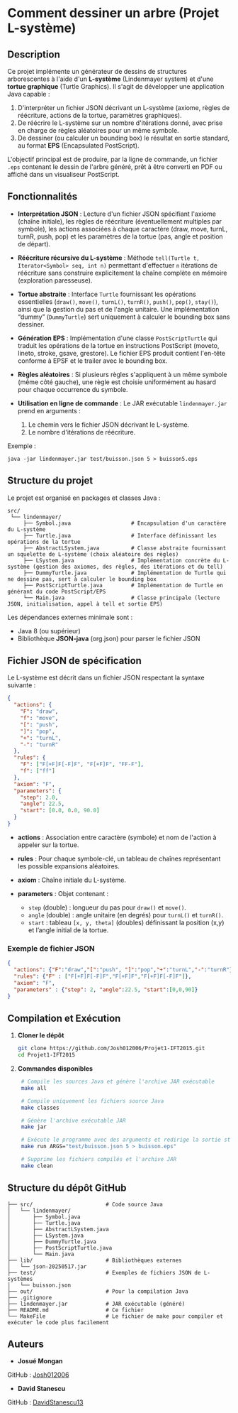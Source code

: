 # Comment dessiner un arbre (Projet L-système)

## Description

Ce projet implémente un générateur de dessins de structures arborescentes à l'aide d'un **L-système** (Lindenmayer system) et d'une **tortue graphique** (Turtle Graphics). Il s'agit de développer une application Java capable :

1. D'interpréter un fichier JSON décrivant un L-système (axiome, règles de réécriture, actions de la tortue, paramètres graphiques).
2. De réécrire le L-système sur un nombre d'itérations donné, avec prise en charge de règles aléatoires pour un même symbole.
3. De dessiner (ou calculer un bounding box) le résultat en sortie standard, au format **EPS** (Encapsulated PostScript).

L'objectif principal est de produire, par la ligne de commande, un fichier `.eps` contenant le dessin de l'arbre généré, prêt à être converti en PDF ou affiché dans un visualiseur PostScript.

## Fonctionnalités

* **Interprétation JSON** : Lecture d'un fichier JSON spécifiant l'axiome (chaîne initiale), les règles de réécriture (éventuellement multiples par symbole), les actions associées à chaque caractère (draw, move, turnL, turnR, push, pop) et les paramètres de la tortue (pas, angle et position de départ).
* **Réécriture récursive du L-système** : Méthode `tell(Turtle t, Iterator<Symbol> seq, int n)` permettant d'effectuer `n` itérations de réécriture sans construire explicitement la chaîne complète en mémoire (exploration paresseuse).
* **Tortue abstraite** : Interface `Turtle` fournissant les opérations essentielles (`draw()`, `move()`, `turnL()`, `turnR()`, `push()`, `pop()`, `stay()`), ainsi que la gestion du pas et de l'angle unitaire. Une implémentation “dummy” (`DummyTurtle`) sert uniquement à calculer le bounding box sans dessiner.
* **Génération EPS** : Implémentation d'une classe `PostScriptTurtle` qui traduit les opérations de la tortue en instructions PostScript (moveto, lineto, stroke, gsave, grestore). Le fichier EPS produit contient l'en-tête conforme à EPSF et le trailer avec le bounding box.
* **Règles aléatoires** : Si plusieurs règles s'appliquent à un même symbole (même côté gauche), une règle est choisie uniformément au hasard pour chaque occurrence du symbole.
* **Utilisation en ligne de commande** : Le JAR exécutable `lindenmayer.jar` prend en arguments :

    1. Le chemin vers le fichier JSON décrivant le L-système.
    2. Le nombre d'itérations de réécriture.

Exemple :

```
java -jar lindenmayer.jar test/buisson.json 5 > buisson5.eps
```

## Structure du projet

Le projet est organisé en packages et classes Java :

```
src/
 └── lindenmayer/
     ├── Symbol.java                   # Encapsulation d'un caractère du L-système
     ├── Turtle.java                   # Interface définissant les opérations de la tortue
     ├── AbstractLSystem.java          # Classe abstraite fournissant un squelette de L-système (choix aléatoire des règles)
     ├── LSystem.java                  # Implémentation concrète du L-système (gestion des axiomes, des règles, des itérations et du tell)
     ├── DummyTurtle.java              # Implémentation de Turtle qui ne dessine pas, sert à calculer le bounding box
     ├── PostScriptTurtle.java         # Implémentation de Turtle en générant du code PostScript/EPS
     └── Main.java                     # Classe principale (lecture JSON, initialisation, appel à tell et sortie EPS)
```

Les dépendances externes minimale sont :

* Java 8 (ou supérieur)
* Bibliothèque **JSON-java** (org.json) pour parser le fichier JSON

## Fichier JSON de spécification

Le L-système est décrit dans un fichier JSON respectant la syntaxe suivante :

```json
{
  "actions": { 
    "F": "draw",   
    "f": "move",   
    "[": "push",   
    "]": "pop",    
    "+": "turnL",  
    "-": "turnR"   
  },
  "rules": { 
    "F": ["F[+F]F[-F]F", "F[+F]F", "FF-F"],  
    "f": ["ff"] 
  },
  "axiom": "F",     
  "parameters": {
    "step": 2.0,           
    "angle": 22.5,         
    "start": [0.0, 0.0, 90.0]
  }
}
```

* **actions** : Association entre caractère (symbole) et nom de l'action à appeler sur la tortue.
* **rules** : Pour chaque symbole-clé, un tableau de chaînes représentant les possible expansions aléatoires.
* **axiom** : Chaîne initiale du L-système.
* **parameters** : Objet contenant :

    * `step` (double) : longueur du pas pour `draw()` et `move()`.
    * `angle` (double) : angle unitaire (en degrés) pour `turnL()` et `turnR()`.
    * `start` : tableau `[x, y, theta]` (doubles) définissant la position (x,y) et l’angle initial de la tortue.

### Exemple de fichier JSON

```json
{
  "actions": {"F":"draw","[":"push", "]":"pop","+":"turnL","-":"turnR"},
  "rules": {"F" : ["F[+F]F[-F]F","F[+F]F","F[+F]F[-F]F"]},
  "axiom": "F",
  "parameters" : {"step": 2, "angle":22.5, "start":[0,0,90]}
}
```

## Compilation et Exécution

1. **Cloner le dépôt**

   ```bash
   git clone https://github.com/Josh012006/Projet1-IFT2015.git
   cd Projet1-IFT2015
   ```

2. **Commandes disponibles**

   ```bash
    # Compile les sources Java et génère l'archive JAR exécutable
    make all
   
    # Compile uniquement les fichiers source Java
    make classes
   
    # Génère l'archive exécutable JAR
    make jar
   
    # Exécute le programme avec des arguments et redirige la sortie standard dans le fichier eps
    make run ARGS="test/buisson.json 5 > buisson.eps"
   
    # Supprime les fichiers compilés et l'archive JAR
    make clean
   ```

## Structure du dépôt GitHub

```text
├── src/                       # Code source Java
│   └── lindenmayer/
│       ├── Symbol.java
│       ├── Turtle.java
│       ├── AbstractLSystem.java
│       ├── LSystem.java
│       ├── DummyTurtle.java
│       ├── PostScriptTurtle.java
│       └── Main.java
├── lib/                       # Bibliothèques externes
│   └── json-20250517.jar
├── test/                      # Exemples de fichiers JSON de L-systèmes
│   └── buisson.json
├── out/                       # Pour la compilation Java
├── .gitignore
├── lindenmayer.jar            # JAR exécutable (généré)
├── README.md                  # Ce fichier
└── MakeFile                   # Le fichier de make pour compiler et exécuter le code plus facilement
```

## Auteurs

- **Josué Mongan**

GitHub : [Josh012006](https://github.com/Josh012006)

- **David Stanescu**

GitHub : [DavidStanescu13](https://github.com/DavidStanescu13)
